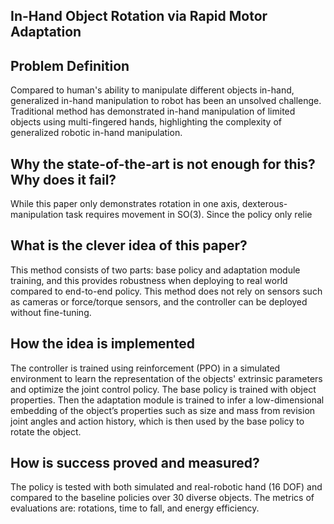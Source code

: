 ## In-Hand Object Rotation via Rapid Motor Adaptation

## Problem Definition
Compared to human's ability to manipulate different objects in-hand, generalized in-hand manipulation to robot has been an unsolved challenge. Traditional method has demonstrated in-hand manipulation of limited objects using multi-fingered hands, highlighting the complexity of generalized robotic in-hand manipulation.

## Why the state-of-the-art is not enough for this? Why does it fail?
While this paper only demonstrates rotation in one axis, dexterous-manipulation task requires movement in SO(3). Since the policy only relie


## What is the clever idea of this paper?
This method consists of two parts: base policy and adaptation module training, and this provides robustness when deploying to real world compared to end-to-end policy. This method does not rely on sensors such as cameras or force/torque sensors, and the controller can be deployed without fine-tuning. 

## How the idea is implemented
The controller is trained using reinforcement (PPO) in a simulated environment to learn the representation of the objects' extrinsic parameters and optimize the joint control policy. 
The base policy is trained with object properties. Then the adaptation module is trained to infer a low-dimensional embedding of the object’s properties such as size and mass from revision joint angles and action history, which is then used by the base policy to rotate the object.

##  How is success proved and measured?
The policy is tested with both simulated and real-robotic hand (16 DOF) and compared to the baseline policies over 30 diverse objects. The metrics of evaluations are: rotations, time to fall, and energy efficiency. 
